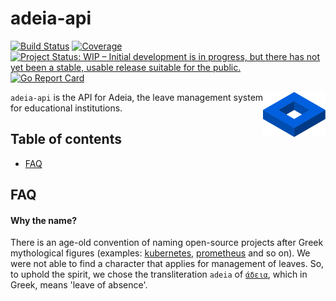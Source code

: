 adeia-api
======================
[![Build Status](https://travis-ci.com/arkn98/adeia-api.svg?branch=develop)](https://travis-ci.com/arkn98/adeia-api)
[![Coverage](https://img.shields.io/codecov/c/gh/arkn98/adeia-api/develop)](https://codecov.io/gh/arkn98/adeia-api)
[![Project Status: WIP – Initial development is in progress, but there has not yet been a stable, usable release suitable for the public.](https://www.repostatus.org/badges/latest/wip.svg)](https://www.repostatus.org/#wip)
[![Go Report Card](https://goreportcard.com/badge/github.com/arkn98/adeia-api)](https://goreportcard.com/report/github.com/arkn98/adeia-api)

<a href="https://github.com/arkn98/adeia-api">
    <img src="assets/logo.svg" align="right" alt="Adeia logo by arkn98" height="72" />
</a>

`adeia-api` is the API for Adeia, the leave management system for educational institutions.

## Table of contents

- [FAQ](#faq)

## FAQ

#### Why the name?
There is an age-old convention of naming open-source projects after Greek 
mythological figures (examples: [kubernetes](https://kubernetes.io/),
[prometheus](https://prometheus.io/) and so on). We were not able to find a
character that applies for management of leaves. So, to uphold the spirit,
we chose the transliteration `adeia` of [`άδεια`](https://en.wiktionary.org/wiki/%CE%AC%CE%B4%CE%B5%CE%B9%CE%B1),
which in Greek, means 'leave of absence'.
